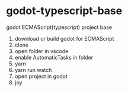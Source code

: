 # godot-typescript-base

godot ECMAScript(typescript) project base

1. download or build godot for ECMAScript
2. clone
3. open folder in vscode
4. enable AutomaticTasks in folder
5. yarn
6. yarn run watch
7. open project in godot
8. joy
